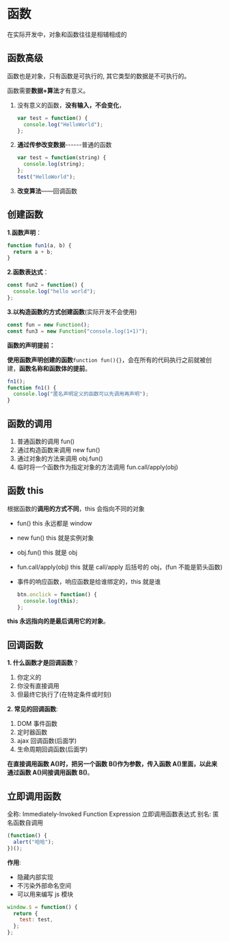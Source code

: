 # 函数

在实际开发中，对象和函数往往是相辅相成的

## 函数高级

函数也是对象，只有函数是可执行的, 其它类型的数据是不可执行的。

函数需要**数据+算法**才有意义。

1. 没有意义的函数，**没有输入，不会变化**，

   ```js
   var test = function() {
     console.log("HelloWorld");
   };
   ```

2. **通过传参改变数据**------普通的函数

   ```js
   var test = function(string) {
     console.log(string);
   };
   test("HelloWorld");
   ```

3. **改变算法**——回调函数

## 创建函数

**1.函数声明**：

```js
function fun1(a, b) {
  return a + b;
}
```

**2.函数表达式**：

```js
const fun2 = function() {
  console.log("hello world");
};
```

**3.以构造函数的方式创建函数**(实际开发不会使用)

```js
const fun = new Function();
const fun3 = new Function("console.log(1+1)");
```

**函数的声明提前：**

**使用函数声明创建的函数**`function fun(){}`，会在所有的代码执行之前就被创建，**函数名称和函数体的提前**。

```js
fn1();
function fn1() {
  console.log("匿名声明定义的函数可以先调用再声明");
}
```

## 函数的调用

1. 普通函数的调用 fun()
2. 通过构造函数来调用 new fun()
3. 通过对象的方法来调用 obj.fun()
4. 临时将一个函数作为指定对象的方法调用 fun.call/apply(obj)

## 函数 this

根据函数的**调用的方式不同**，this 会指向不同的对象

- fun() this 永远都是 window
- new fun() this 就是实例对象
- obj.fun() this 就是 obj
- fun.call/apply(obj) this 就是 call/apply 后括号的 obj，(fun 不能是箭头函数)
- 事件的响应函数，响应函数是给谁绑定的，this 就是谁

  ```js
  btn.onclick = function() {
    console.log(this);
  };
  ```

**this 永远指向的是最后调用它的对象**。

## 回调函数

**1. 什么函数才是回调函数**？

1. 你定义的
2. 你没有直接调用
3. 但最终它执行了(在特定条件或时刻)

**2. 常见的回调函数**:

1. DOM 事件函数
2. 定时器函数
3. ajax 回调函数(后面学)
4. 生命周期回调函数(后面学)

**在直接调用函数 A()时，把另一个函数 B()作为参数，传入函数 A()里面，以此来通过函数 A()间接调用函数 B()**。

## 立即调用函数

全称: Immediately-Invoked Function Expression 立即调用函数表达式
别名: 匿名函数自调用

```js
(function() {
  alert("哈哈");
})();
```

**作用**:

- 隐藏内部实现
- 不污染外部命名空间
- 可以用来编写 js 模块

```js
window.$ = function() {
  return {
    test: test,
  };
};
```
